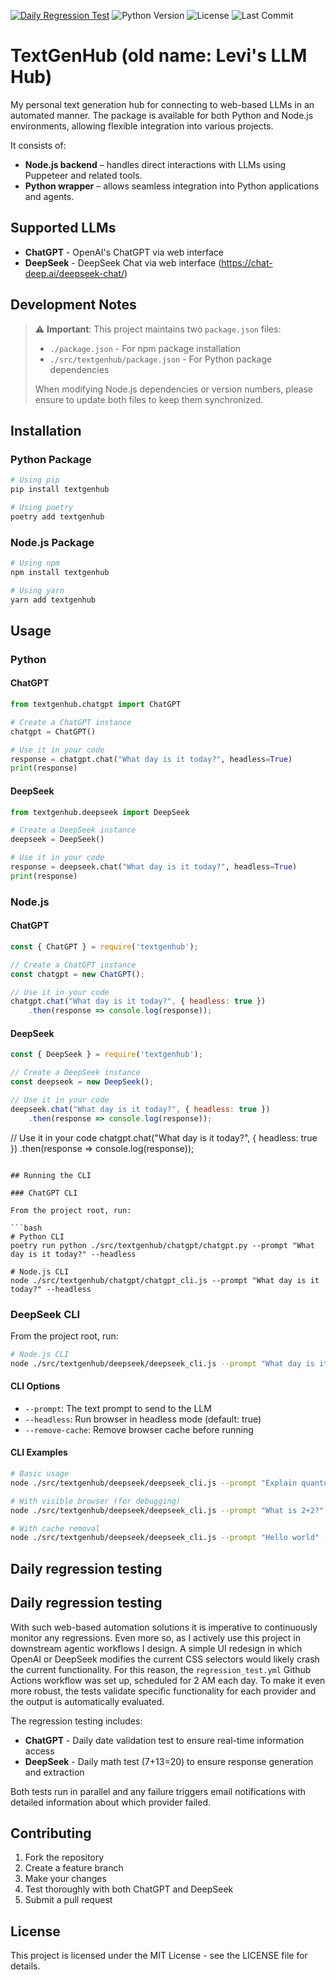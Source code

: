 [![Daily Regression Test](https://github.com/leweex95/textgenhub/actions/workflows/regression_test.yml/badge.svg)](https://github.com/leweex95/textgenhub/actions/workflows/regression_test.yml) ![Python Version](https://img.shields.io/badge/python-3.11%2B-blue) ![License](https://img.shields.io/github/license/leweex95/textgenhub) ![Last Commit](https://img.shields.io/github/last-commit/leweex95/textgenhub)

# TextGenHub (old name: Levi's LLM Hub)

My personal text generation hub for connecting to web-based LLMs in an automated manner. The package is available for both Python and Node.js environments, allowing flexible integration into various projects.

It consists of:

- **Node.js backend** – handles direct interactions with LLMs using Puppeteer and related tools.
- **Python wrapper** – allows seamless integration into Python applications and agents.

## Supported LLMs

- **ChatGPT** - OpenAI's ChatGPT via web interface
- **DeepSeek** - DeepSeek Chat via web interface (https://chat-deep.ai/deepseek-chat/)

## Development Notes

> ⚠️ **Important**: This project maintains two `package.json` files:
> - `./package.json` - For npm package installation
> - `./src/textgenhub/package.json` - For Python package dependencies
>
> When modifying Node.js dependencies or version numbers, please ensure to update both files to keep them synchronized.

## Installation

### Python Package
```bash
# Using pip
pip install textgenhub

# Using poetry
poetry add textgenhub
```

### Node.js Package
```bash
# Using npm
npm install textgenhub

# Using yarn
yarn add textgenhub
```

## Usage

### Python

#### ChatGPT
```python
from textgenhub.chatgpt import ChatGPT

# Create a ChatGPT instance
chatgpt = ChatGPT()

# Use it in your code
response = chatgpt.chat("What day is it today?", headless=True)
print(response)
```

#### DeepSeek
```python
from textgenhub.deepseek import DeepSeek

# Create a DeepSeek instance
deepseek = DeepSeek()

# Use it in your code
response = deepseek.chat("What day is it today?", headless=True)
print(response)
```

### Node.js

#### ChatGPT
```javascript
const { ChatGPT } = require('textgenhub');

// Create a ChatGPT instance
const chatgpt = new ChatGPT();

// Use it in your code
chatgpt.chat("What day is it today?", { headless: true })
    .then(response => console.log(response));
```

#### DeepSeek
```javascript
const { DeepSeek } = require('textgenhub');

// Create a DeepSeek instance
const deepseek = new DeepSeek();

// Use it in your code
deepseek.chat("What day is it today?", { headless: true })
    .then(response => console.log(response));
```

// Use it in your code
chatgpt.chat("What day is it today?", { headless: true })
    .then(response => console.log(response));
```

## Running the CLI

### ChatGPT CLI

From the project root, run:

```bash
# Python CLI
poetry run python ./src/textgenhub/chatgpt/chatgpt.py --prompt "What day is it today?" --headless

# Node.js CLI  
node ./src/textgenhub/chatgpt/chatgpt_cli.js --prompt "What day is it today?" --headless
```

### DeepSeek CLI

From the project root, run:

```bash
# Node.js CLI
node ./src/textgenhub/deepseek/deepseek_cli.js --prompt "What day is it today?" --headless
```

#### CLI Options

- `--prompt`: The text prompt to send to the LLM
- `--headless`: Run browser in headless mode (default: true)
- `--remove-cache`: Remove browser cache before running

#### CLI Examples

```bash
# Basic usage
node ./src/textgenhub/deepseek/deepseek_cli.js --prompt "Explain quantum computing"

# With visible browser (for debugging)
node ./src/textgenhub/deepseek/deepseek_cli.js --prompt "What is 2+2?" --headless=false

# With cache removal
node ./src/textgenhub/deepseek/deepseek_cli.js --prompt "Hello world" --remove-cache
```

## Daily regression testing

## Daily regression testing

With such web-based automation solutions it is imperative to continuously monitor any regressions. Even more so, as I actively use this project in downstream agentic workflows I design. A simple UI redesign in which OpenAI or DeepSeek modifies the current CSS selectors would likely crash the current functionality. For this reason, the `regression_test.yml` Github Actions workflow was set up, scheduled for 2 AM each day. To make it even more robust, the tests validate specific functionality for each provider and the output is automatically evaluated.

The regression testing includes:
- **ChatGPT** - Daily date validation test to ensure real-time information access
- **DeepSeek** - Daily math test (7+13=20) to ensure response generation and extraction

Both tests run in parallel and any failure triggers email notifications with detailed information about which provider failed.

## Contributing

1. Fork the repository
2. Create a feature branch
3. Make your changes
4. Test thoroughly with both ChatGPT and DeepSeek
5. Submit a pull request

## License

This project is licensed under the MIT License - see the LICENSE file for details. 
